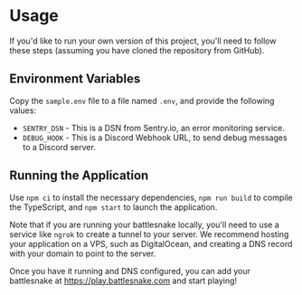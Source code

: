 # Usage

If you'd like to run your own version of this project, you'll need to follow these steps (assuming you have cloned the repository from GitHub).

## Environment Variables

Copy the `sample.env` file to a file named `.env`, and provide the following values:

- `SENTRY_DSN` - This is a DSN from Sentry.io, an error monitoring service.
- `DEBUG_HOOK` - This is a Discord Webhook URL, to send debug messages to a Discord server.

## Running the Application

Use `npm ci` to install the necessary dependencies, `npm run build` to compile the TypeScript, and `npm start` to launch the application.

Note that if you are running your battlesnake locally, you'll need to use a service like `ngrok` to create a tunnel to your server. We recommend hosting your application on a VPS, such as DigitalOcean, and creating a DNS record with your domain to point to the server.

Once you have it running and DNS configured, you can add your battlesnake at https://play.battlesnake.com and start playing!

